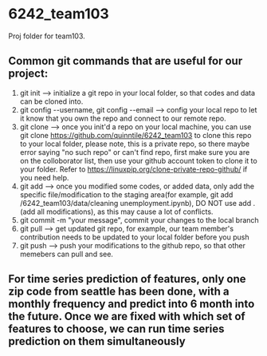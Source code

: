 # 6242_team103
Proj folder for team103. 
## Common git commands that are useful for our project:
1) git init --> initialize a git repo in your local folder, so that codes and data can be cloned into.
2) git config --username, git config --email --> config your local repo to let it know that you own the repo and connect to our remote repo.
3) git clone --> once you init'd a repo on your local machine, you can use git clone https://github.com/quinntile/6242_team103 to clone this repo to your local folder,                   please note, this is a private repo, so there maybe error saying "no such repo" or can't find repo, first make sure you are on the colloborator list,                      then use your github account token to clone it to your folder. Refer to https://linuxpip.org/clone-private-repo-github/ if you need help.
4) git add --> once you modified some codes, or added data, only add the specific file/modification to the staging area(for example, git add /6242_team103/data/cleaning unemployment.ipynb), DO NOT use add . (add all modifications), as this may cause a lot of conflicts.
5) git commit -m "your message", commit your changes to the local branch
6) git pull --> get updated git repo, for example, our team member's contribution needs to be updated to your local folder before you push
7) git push --> push your modifications to the github repo, so that other memebers can pull and see.


## For time series prediction of features, only one zip code from seattle has been done, with a monthly frequency and predict into 6 month into the future. Once we are fixed with which set of features to choose, we can run time series prediction on them simultaneously
